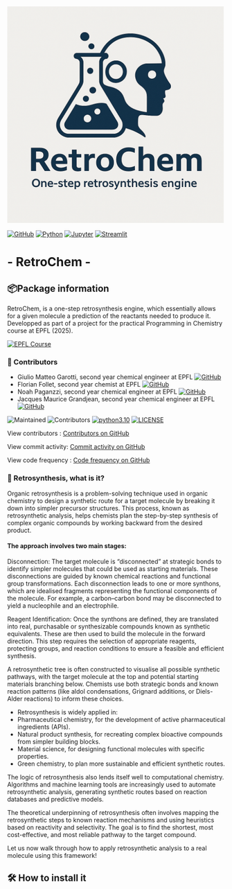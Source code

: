<img width="500" alt="logo" src="https://github.com/Flo-fllt/Projet_chem/blob/main/Images/logo.png?raw=true">

[![GitHub](https://img.shields.io/badge/github-%23121011.svg?style=for-the-badge&logo=github&logoColor=white)](https://github.com/ThomasCsson/MASSIVEChem)
[![Python](https://img.shields.io/badge/Python-FFD43B?style=for-the-badge&logo=python&logoColor=blue)](https://www.python.org/)
[![Jupyter](https://img.shields.io/badge/Jupyter-F37626.svg?&style=for-the-badge&logo=Jupyter&logoColor=purple)](https://jupyter.org/)
[![Streamlit](https://img.shields.io/badge/Streamlit-FF4B4B.svg?&style=for-the-badge&logo=Streamlit&logoColor=white)](https://streamlit.io/) 
# -         RetroChem       -                                                                                                                                                                                   

## 📦Package information
RetroChem, is a one-step retrosynthesis engine, which essentially allows for a given molecule a prediction of the reactants needed to produce it. Developped as part of a project for the practical Programming in Chemistry course at EPFL (2025). 

[![EPFL Course](https://img.shields.io/badge/EPFL-red?style=for-the-badge)](https://edu.epfl.ch/coursebook/en/practical-programming-in-chemistry-CH-200)
### 👥 Contributors
- Giulio Matteo Garotti, second year chemical engineer at EPFL           [![GitHub](https://img.shields.io/badge/GitHub-Giulio--grt-181717.svg?style=flat&logo=github)](http://github.com/Giulio-grt)
- Florian Follet, second year chemist at EPFL                            [![GitHub](https://img.shields.io/badge/GitHub-Flo--fllt-181717.svg?style=flat&logo=github)](https://github.com/Flo-fllt)
- Noah Paganzzi, second year chemical engineer at EPFL                   [![GitHub](https://img.shields.io/badge/GitHub-Noah--Paga-181717.svg?style=flat&logo=github)](https://github.com/Noah-Paga)
- Jacques Maurice Grandjean, second year chemical engineer at EPFL       [![GitHub](https://img.shields.io/badge/GitHub-JacquesGrandjean-181717.svg?style=flat&logo=github)](https://github.com/JacquesGrandjean)

![Maintained](https://img.shields.io/badge/Maintained-Yes-green) ![Contributors](https://img.shields.io/badge/Contributors-4-blue) [![python3.10](https://img.shields.io/badge/Python-3.10-3776AB.svg?style=flat&logo=python&logoColor=orange)](https://www.python.org) [![LICENSE](https://img.shields.io/badge/License-MIT-purple.svg)](https://github.com/Flo-fllt/Projet_chem/blob/main/LICENSE.txt)

View contributors : [Contributors on GitHub](https://github.com/Flo-fllt/Projet_chem/graphs/contributors)

View commit activity: [Commit activity on GitHub](https://github.com/Flo-fllt/Projet_chem/graphs/commit-activity)

View code frequency : [Code frequency on GitHub](https://github.com/Flo-fllt/Projet_chem/graphs/code-frequency)
### 🧪 Retrosynthesis, what is it?
Organic retrosynthesis is a problem-solving technique used in organic chemistry to design a synthetic route for a target molecule by breaking it down into simpler precursor structures. This process, known as retrosynthetic analysis, helps chemists plan the step-by-step synthesis of complex organic compounds by working backward from the desired product.

#### The approach involves two main stages:

Disconnection: The target molecule is “disconnected” at strategic bonds to identify simpler molecules that could be used as starting materials. These disconnections are guided by known chemical reactions and functional group transformations. Each disconnection leads to one or more synthons, which are idealised fragments representing the functional components of the molecule. For example, a carbon–carbon bond may be disconnected to yield a nucleophile and an electrophile.

Reagent Identification: Once the synthons are defined, they are translated into real, purchasable or synthesizable compounds known as synthetic equivalents. These are then used to build the molecule in the forward direction. This step requires the selection of appropriate reagents, protecting groups, and reaction conditions to ensure a feasible and efficient synthesis.

A retrosynthetic tree is often constructed to visualise all possible synthetic pathways, with the target molecule at the top and potential starting materials branching below. Chemists use both strategic bonds and known reaction patterns (like aldol condensations, Grignard additions, or Diels-Alder reactions) to inform these choices.

- Retrosynthesis is widely applied in:
- Pharmaceutical chemistry, for the development of active pharmaceutical ingredients (APIs).
- Natural product synthesis, for recreating complex bioactive compounds from simpler building blocks.
- Material science, for designing functional molecules with specific properties.
- Green chemistry, to plan more sustainable and efficient synthetic routes.

The logic of retrosynthesis also lends itself well to computational chemistry. Algorithms and machine learning tools are increasingly used to automate retrosynthetic analysis, generating synthetic routes based on reaction databases and predictive models.

The theoretical underpinning of retrosynthesis often involves mapping the retrosynthetic steps to known reaction mechanisms and using heuristics based on reactivity and selectivity. The goal is to find the shortest, most cost-effective, and most reliable pathway to the target compound.

Let us now walk through how to apply retrosynthetic analysis to a real molecule using this framework!
## 🛠️ How to install it
